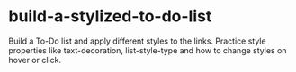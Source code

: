 # build-a-stylized-to-do-list
Build a To-Do list and apply different styles to the links.  Practice style properties like text-decoration, list-style-type and how to change styles on hover or click.
